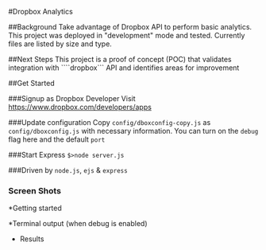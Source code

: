 #Dropbox Analytics

##Background
Take advantage of Dropbox API to perform basic analytics. This project was deployed in "development" mode and tested. 
Currently files are listed by size and type.

##Next Steps
This project is a proof of concept (POC) that validates integration with ````dropbox``` API and identifies areas for improvement

##Get Started

###Signup as Dropbox Developer
Visit https://www.dropbox.com/developers/apps 

###Update configuration
Copy ```config/dboxconfig-copy.js``` as ```config/dboxconfig.js``` with necessary information. You can turn on the ```debug``` flag here and the default ```port```


###Start Express
```$>node server.js```

###Driven by
```node.js```, ```ejs``` & ```express```

### Screen Shots
*Getting started

*Terminal output (when debug is enabled)

* Results
